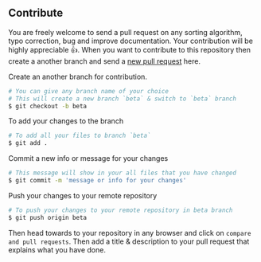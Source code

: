 ## Contribute

You are freely welcome to send a pull request on any sorting algorithm, typo correction, bug and improve documentation. Your contribution will be highly appreciable :thumbsup:. When you want to contribute to this repository then create a another branch and send a [new pull request](https://github.com/Himanshu40/Sorting-Algorithm/compare?expand=1) here.

Create an another branch for contribution.

```sh
# You can give any branch name of your choice
# This will create a new branch `beta` & switch to `beta` branch
$ git checkout -b beta
```

To add your changes to the branch

```sh
# To add all your files to branch `beta`
$ git add .
```

Commit a new info or message for your changes

```sh
# This message will show in your all files that you have changed
$ git commit -m 'message or info for your changes'
```

Push your changes to your remote repository

```sh
# To push your changes to your remote repository in beta branch
$ git push origin beta
```

Then head towards to your repository in any browser and click on `compare and pull requests`. Then add a title & description to your pull request that explains what you have done.